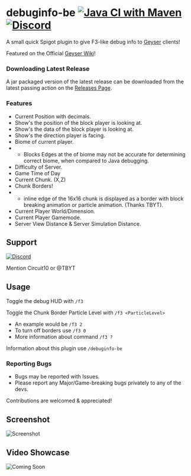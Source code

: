 # debuginfo-be [![Java CI with Maven](https://github.com/Heath123/debuginfo-be/workflows/Java%20CI%20with%20Maven/badge.svg)](https://github.com/Heath123/debuginfo-be/actions?query=workflow%3A%22Java+CI+with+Maven%22) [![Discord](https://badgen.net/badge/icon/discord?icon=discord&label)](https://discord.geysermc.org)

A small quick Spigot plugin to give F3-like debug info to [Geyser](https://github.com/GeyserMC/Geyser) clients!

Featured on the Official [Geyser Wiki](https://wiki.geysermc.org/other/developer-guide/)!

### Downloading Latest Release
A jar packaged version of the latest release can be downloaded from the latest passing action on the [Releases Page](https://github.com/Heath123/debuginfo-be/releases/latest).

### Features
* Current Position with decimals.
* Show's the position of the block player is looking at.
* Show's the data of the block player is looking at.
* Show's the direction player is facing.
* Biome of current player.
* * Blocks Edges at the of biome may not be accurate for determining correct biome, when compared to Java debugging.
* Difficulty of Server.
* Game Time of Day
* Current Chunk. (X,Z)
* Chunk Borders! 
* * inline edge of the 16x16 chunk is displayed as a border with block breaking animation or particle animation. (Thanks TBYT).
* Current Player World/Dimension.
* Current Player Gamemode.
* Server View Distance & Server Simulation Distance.

## Support
[![Discord](https://badgen.net/badge/icon/discord?icon=discord&label)](https://discord.geysermc.org)

Mention Circuit10 or @TBYT

## Usage

Toggle the debug HUD with `/f3`

Toggle the Chunk Border Particle Level with `/f3 <ParticleLevel>`
- An example would be `/f3 2`
- To turn off borders use `/f3 0`
- More information about command `/f3 ?`

Information about this plugin use `/debuginfo-be`

### Reporting Bugs
* Bugs may be reported with Issues.
* Please report any Major/Game-breaking bugs privately to any of the devs.

Contributions are welcomed & appreciated!

## Screenshot 

![Screenshot](https://user-images.githubusercontent.com/48810871/202431633-88617526-3171-43e6-9200-20146c5066b5.JPG)

## Video Showcase

![Coming Soon](https://github.com/Heath123/debuginfo-be)
